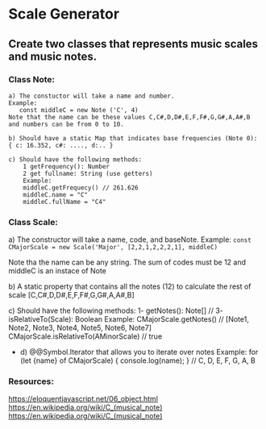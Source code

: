 # Scale Generator
 ## Create two classes that represents music scales and music notes.
 
 ### Class Note:
 
    a) The constuctor will take a name and number.
    Example:
       const middleC = new Note ('C', 4)
    Note that the name can be these values C,C#,D,D#,E,F,F#,G,G#,A,A#,B
    and numbers can be from 0 to 10.
    
    b) Should have a static Map that indicates base frequencies (Note 0):
    { c: 16.352, c#: ...., d:.. }
    
    c) Should have the following methods:
        1 getFrequency(): Number
        2 get fullname: String (use getters)
        Example:
        middleC.getFrequecy() // 261.626
        middleC.name = "C"
        middleC.fullName = "C4"

 ### Class Scale:
 
   a) The constructor will take a name, code, and baseNote.
   Example:
      ```const CMajorScale = new Scale('Major', [2,2,1,2,2,2,1], middleC)```
      
   Note tha the name can be any string. The sum of codes must be 12
   and middleC is an instace of Note      
   
   b) A static property that contains all the notes (12) to calculate the rest of scale
   [C,C#,D,D#,E,F,F#,G,G#,A,A#,B]
   
   c) Should have the following methods:
        1- getNotes(): Note[] //
        3- isRelativeTo(Scale): Boolean
        Example:
        CMajorScale.getNotes() // [Note1, Note2, Note3, Note4, Note5, Note6, Note7]
        CMajorScale.isRelativeTo(AMinorScale) // true
   * d) @@Symbol.Iterator that allows you to iterate over notes
   Example:
       for (let {name} of CMajorScale) {
          console.log(name);
       }
       // C, D, E, F, G, A, B
      
### Resources:
  https://eloquentjavascript.net/06_object.html
  https://en.wikipedia.org/wiki/C_(musical_note)
  https://en.wikipedia.org/wiki/C_(musical_note)
